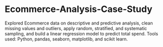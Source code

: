 # Ecommerce-Analysis-Case-Study
Explored Ecommerce data on descriptive and predictive analysis, clean missing values and outliers, apply random, stratified, and systematic sampling, and build a linear regression model to predict total spend. Tools used: Python, pandas, seaborn, matplotlib, and scikit learn.
